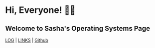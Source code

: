 # Hi, Everyone! 🤩🙌
## Welcome to Sasha's Operating Systems Page
[LOG](https://cinvetsin.github.io/os222/TXT/mylog.txt) | [LINKS](https://github.com/cinvetsin/os222/blob/main/links.md) | [Github](https://github.com/cinvetsin/os222/)
